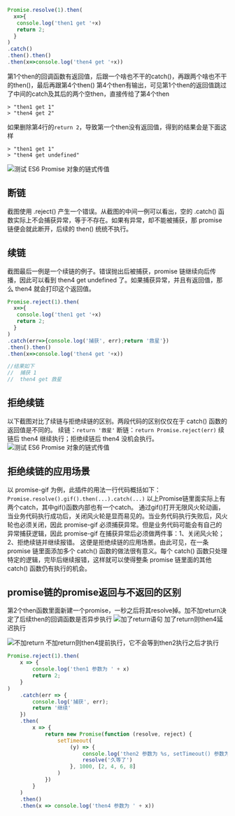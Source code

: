 ```js
Promise.resolve(1).then(
  x=>{
   console.log('then1 get '+x)
   return 2;
  }
)
.catch()
.then().then()
.then(x=>console.log('then4 get '+x))
```
第1个then的回调函数有返回值，后跟一个啥也不干的catch()，再跟两个啥也不干的then()，最后再跟第4个then()
第4个then有输出，可见第1个then的返回值跳过了中间的catch及其后的两个空then，直接传给了第4个then
```
> "then1 get 1"
> "then4 get 2"
```
如果删除第4行的`return 2`，导致第一个then没有返回值，得到的结果会是下面这样
```
> "then1 get 1"
> "then4 get undefined"
```

![测试 ES6 Promise 对象的链式传值](https://cdn.learnku.com/uploads/images/202004/16/24833/cKxAw0ayUk.png!large)
## 断链
截图使用 .reject() 产生一个错误。从截图的中间一例可以看出，空的 .catch() 函数实际上不会捕获异常，等于不存在。如果有异常，却不能被捕获，那 promise 链便会就此断开，后续的 then() 统统不执行。
## 续链
截图最后一例是一个续链的例子。错误抛出后被捕获，promise 链继续向后传播，因此可以看到 then4 get undefined 了。如果捕获异常，并且有返回值，那么 then4 就会打印这个返回值。
```js
Promise.reject(1).then(
  x=>{
   console.log('then1 get '+x)
   return 2;
  }
)
.catch(err=>{console.log('捕获', err);return '救星'})
.then().then()
.then(x=>console.log('then4 get '+x))

//结果如下
//  捕获 1
//  then4 get 救星
```
## 拒绝续链
以下截图对比了续链与拒绝续链的区别。两段代码的区别仅仅在于 catch() 函数的返回值是不同的。
续链：`return '救星'`
断链：`return Promise.reject(err)`
续链后 then4 继续执行；拒绝续链后 then4 没机会执行。
![测试 ES6 Promise 对象的链式传值](https://cdn.learnku.com/uploads/images/202004/16/24833/StQAPcSX2X.png!large)
## 拒绝续链的应用场景
以 promise-gif 为例，此插件的用法一行代码概括如下：
`Promise.resolve().gif().then(...).catch(...)`
以上Promise链里面实际上有两个catch，其中gif()函数内部也有一个catch。
通过gif()打开无限风火轮动画，当业务代码执行成功后，关闭风火轮是显而易见的。当业务代码执行失败后，风火轮也必须关闭，因此 promise-gif 必须捕获异常。但是业务代码可能会有自己的异常捕获逻辑，因此 promise-gif 在捕获异常后必须做两件事：1、关闭风火轮；2、拒绝续链并继续报错。
这便是拒绝续链的应用场景。由此可见，在一条 promise 链里面添加多个 catch() 函数的做法很有意义。每个 catch() 函数只处理特定的逻辑，完毕后继续报错，这样就可以使得整条 promise 链里面的其他 catch() 函数仍有执行的机会。
## promise链的promise返回与不返回的区别
第2个then函数里面新建一个promise，一秒之后将其resolve掉。加不加return决定了后续then的回调函数是否异步执行
![加了return语句](https://cdn.learnku.com/uploads/images/202203/24/24833/q1cvkRdgre.jpg!large "加了return语句")
加了return则then4延迟执行

![不加return](https://cdn.learnku.com/uploads/images/202203/24/24833/cIguEmK5Ft.jpg!large "不加return")
不加return则then4提前执行，它不会等到then2执行之后才执行
```js
Promise.reject(1).then(
    x => {
        console.log('then1 参数为 ' + x)
        return 2;
    }
)
    .catch(err => {
        console.log('捕获', err);
        return '继续'
    })
    .then(
        x => {
            return new Promise(function (resolve, reject) {
                setTimeout(
                    (y) => {
                        console.log('then2 参数为 %s, setTimeout() 参数为 %O', x, y)
                        resolve('久等了')
                    }, 1000, [2, 4, 6, 8]
                )
            })
        }
    )
    .then()
    .then(x => console.log('then4 参数为 ' + x))

```
